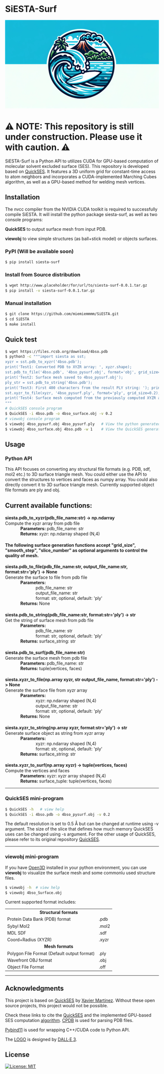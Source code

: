 # SiESTA-Surf

<img src="Images/SiESTA-Surf_LOGO.png" style="">

# ⚠️ NOTE: This repository is still under construction. Please use it with caution. ⚠️

SiESTA-Surf is a Python API to utilizes CUDA for GPU-based computation of molecular solvent excluded surface (SES). 
This repository is developed based on [QuickSES](https://github.com/nezix/QuickSES).
It features a 3D uniform grid for constant-time access to atom neighbors and incorporates a CUDA-implemented Marching Cubes algorithm, as well as a GPU-based method for welding mesh vertices.


## Installation
The nvcc compiler from the NVIDIA CUDA toolkit is required to successfully compile SiESTA. 
It will install the python package siesta-surf, as well as two console programs: 

**QuickSES** to output surface mesh from input PDB. 

**viewobj** to view simple structures (as ball+stick model) or objects surfaces. 

### PyPI (Will be available soon)
```bash
$ pip install siesta-surf
```

### Install from Source distribution
```bash
$ wget http://www.placeholder/for/url/to/siesta-surf-0.0.1.tar.gz
$ pip install -v siesta-surf-0.0.1.tar.gz 
```

### Manual installation
```bash
$ git clone https://github.com/miemiemmmm/SiESTA.git
$ cd SiESTA
$ make install 
```


## Quick test
```bash
$ wget https://files.rcsb.org/download/4bso.pdb
$ python3 -c """import siesta as sst; 
xyzr = sst.pdb_to_xyzr('4bso.pdb'); 
print('Test1: Converted PDB to XYZR array: ', xyzr.shape);
sst.pdb_to_file('4bso.pdb', '4bso_pysurf.obj', format='obj', grid_size=0.5);
print('Test2: Surface mesh saved to 4bso_pysurf.obj');
ply_str = sst.pdb_to_string('4bso.pdb'); 
print('Test3: First 400 characters from the result PLY string: '); print(ply_str[:200], '......\n');
sst.xyzr_to_file(xyzr, '4bso_pysurf.ply', format='ply', grid_size=0.2);
print('Test4: Surface mesh computed from the previously computed XYZR array saved to 4bso_pysurf.ply');
""" 
# QuickSES console program
$ QuickSES -i 4bso.pdb -o 4bso_surface.obj -v 0.2 
# viewobj console program
$ viewobj 4bso_pysurf.obj 4bso_pysurf.ply   # View the python generated surface mesh
$ viewobj 4bso_surface.obj 4bso.pdb -w 1    # View the QuickSES generated surface mesh
```


## Usage
### Python API
This API focuses on converting any structural file formats (e.g. PDB, sdf, mol2 etc.) to 3D surface triangle mesh.
You could either use the API to convert the structures to vertices and faces as numpy array.
You could also directly convert it to 3D surface triangle mesh. Currently supported object file formats are ply and obj.

Current available functions:
----------------------------------------------------------------
<div style="margin-bottom: 10px"> <h4 style="margin-bottom: 1px">
    siesta.pdb_to_xyzr(pdb_file_name:str) -> np.ndarray
</h4>
<span>Compute the xyzr array from pdb file</span><br>
<span style="font-weight: bold; margin-left: 50px; ">Parameters: </span> <span>pdb_file_name: str </span> <br>
<span style="font-weight: bold; margin-left: 50px; ">Returns: </span> <span>xyzr: np.ndarray shaped (N,4)</span>
</div>

#### The following surface generation functions accept "grid_size", "smooth_step", "slice_number" as optional arguments to control the quality of mesh.

<div style="margin-bottom: 10px"> <h4 style="margin-bottom: 1px">
    siesta.pdb_to_file(pdb_file_name:str, output_file_name:str, format:str='ply') -> None
</h4>
<span>Generate the surface to file from pdb file</span> <br>
<span style="font-weight: bold; margin-left: 50px; ">Parameters: </span> <br>
    <span style="margin-left: 100px; ">pdb_file_name: str </span> <br>
    <span style="margin-left: 100px; ">output_file_name: str </span> <br>
    <span style="margin-left: 100px; ">format: str, optional, default: 'ply' </span> <br>
<span style="font-weight: bold; margin-left: 50px; ">Returns: </span> <span>None</span>
</div>


<div style="margin-bottom: 10px"> <h4 style="margin-bottom: 1px">
    siesta.pdb_to_string(pdb_file_name:str, format:str='ply') -> str
</h4>
<span>Get the string of surface mesh from pdb file</span> <br>
<span style="font-weight: bold; margin-left: 50px; ">Parameters: </span> <br>
    <span style="margin-left: 100px; ">pdb_file_name: str </span> <br>
    <span style="margin-left: 100px; ">format: str, optional, default: 'ply' </span> <br>
<span style="font-weight: bold; margin-left: 50px; ">Returns: </span> <span>surface_string: str</span>
</div>

<div style="margin-bottom: 10px"> <h4 style="margin-bottom: 1px">
    siesta.pdb_to_surf(pdb_file_name:str)
</h4>
<span>Generate the surface mesh from pdb file</span> <br>
<span style="font-weight: bold; margin-left: 50px; ">Parameters: </span> <span>pdb_file_name: str </span> <br>
<span style="font-weight: bold; margin-left: 50px; ">Returns: </span> <span>tuple(vertices, faces)</span>
</div>

<div style="margin-bottom: 10px"> <h4 style="margin-bottom: 1px"> 
    siesta.xyzr_to_file(np.array xyzr, str output_file_name, format:str='ply') -> None
</h4>
<span>Generate the surface file from xyzr array</span> <br>
<span style="font-weight: bold; margin-left: 50px; ">Parameters: </span> <br>
    <span style="margin-left: 100px; ">xyzr: np.ndarray shaped (N,4) </span> <br>
    <span style="margin-left: 100px; ">output_file_name: str </span> <br>
    <span style="margin-left: 100px; ">format: str, optional, default: 'ply' </span> <br>
<span style="font-weight: bold; margin-left: 50px; ">Returns: </span> <span>None</span>
</div>

<div style="margin-bottom: 10px"> <h4 style="margin-bottom: 1px">
    siesta.xyzr_to_string(np.array xyzr, format:str='ply') -> str
</h4>
<span>Generate surface object as string from xyzr array</span> <br>
<span style="font-weight: bold; margin-left: 50px; ">Parameters: </span> <br>
    <span style="margin-left: 100px; ">xyzr: np.ndarray shaped (N,4) </span> <br> 
    <span style="margin-left: 100px; ">format: str, optional, default: 'ply' </span> <br>
<span style="font-weight: bold; margin-left: 50px; ">Returns: </span> <span>surface_string: str</span>
</div>

<div style="margin-bottom: 10px"> <h4 style="margin-bottom: 1px">
    siesta.xyzr_to_surf(np.array xyzr) -> tuple(vertices, faces)
</h4>
<span>Compute the vertices and faces</span><br>
<span style="font-weight: bold; margin-left: 50px; ">Parameters: </span> <span> xyzr: xyzr array shaped (N,4) </span> <br>
<span style="font-weight: bold; margin-left: 50px; ">Returns: </span> <span>surface_tuple: tuple(vertices, faces)</span>
</div>


----------------------------------------------------------------


[//]: # (<span>&nbsp;&nbsp;&nbsp;&nbsp; Convert a numpy array with shape &#40;N, 4&#41; to a string of surface mesh. The default output format is ply. </span>)
[//]: # (&nbsp;&nbsp;&nbsp;&nbsp; Convert a numpy array with shape &#40;N, 4&#41; to a tuple containing the vertices shaped &#40;V, 3&#41; and faces &#40;F, 3&#41; of the surface mesh, )
[//]: # (where V is the number of vertices and F is the number of faces. )




### QuickSES mini-program
```bash
$ QuickSES -h   # view help
$ QuickSES -i 4bso.pdb -o 4bso_pysurf.obj -v 0.2 
```
The default resolution is set to 0.5 Å but can be changed at runtime using -v argument. 
The size of the slice that defines how much memory QuickSES uses can be changed using -s argument.
For the other usage of QuickSES, please refer to its original repository [QuickSES](https://github.com/nezix/QuickSES).

----------------------------------------------------------------

### viewobj mini-program
If you have [Open3D](http://www.open3d.org/) installed in your python environment, you can use **viewobj** to visualize the surface mesh and some commonlu used structure files.



```bash
$ viewobj -h  # view help
$ viewobj 4bso_Surface.obj
```

Current supported format includes:

<table style="width: 600px">
<tr><td colspan="2" style="text-align: center; font-weight: bolder;">Structural formats</td></tr>
<tr><td>Protein Data Bank (PDB) format</td><td>.pdb</td></tr>
<tr><td>Sybyl Mol2</td><td>.mol2</td></tr>
<tr><td>MDL SDF</td><td>.sdf</td></tr>
<tr><td>Coord+Radius (XYZR)</td><td>.xyzr</td></tr>
<tr><td colspan="2" style="text-align: center; font-weight: bolder;">Mesh formats</td></tr>
<tr><td>Polygon File Format (Default output format)</td><td>.ply</td></tr>
<tr><td>Wavefront OBJ format</td><td>.obj</td></tr>
<tr><td>Object File Format</td><td>.off</td></tr>
</table>

----------------------------------------------------------------

## Acknowledgments
This project is based on [QuickSES](https://github.com/nezix/QuickSES) by [Xavier Martinez](https://github.com/nezix).
Without these open source projects, this project would not be possible.

Check these links to cite the [QuickSES](https://hal.archives-ouvertes.fr/hal-02370900/document) and the implemented GPU-based SES computation [algorithm](https://www.uni-ulm.de/fileadmin/website_uni_ulm/iui.inst.100/institut/Papers/viscom/2017/hermosilla17ses.pdf). 
[CPDB](https://github.com/vegadj/cpdb) is used for parsing PDB files. 

[Pybind11](https://github.com/pybind/pybind11) is used for wrapping C++/CUDA code to Python API.

The [LOGO](Images/SiESTA-Surf_LOGO.png) is designed by [DALL·E 3](https://openai.com/dall-e-3). 

## License
[![License: MIT](https://img.shields.io/badge/License-MIT-yellow.svg)](https://opensource.org/licenses/MIT)
